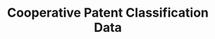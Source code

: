 ---
layout: default
bigquery: https://console.cloud.google.com/bigquery?p=patents-public-data&d=cpc&page=dataset
citation: '“Cooperative Patent Classification” by the EPO and USPTO, for public use. '
contributors: EPO, USPTO
cost: None
description: Cooperative Patent Classification Data contains the scheme and definitions
  of the Cooperative Patent Classification system for classifying patent documents.
  The CPC is the result of a partnership between the EPO and the USPTO in their joint
  effort to develop a common, internationally compatible classification system for
  technical documents, in particular patent publications, which will be used by both
  offices in the patent granting process
documentation: https://www.cooperativepatentclassification.org/cpcSchemeAndDefinitions
last_edit: Mon, 04 Apr 2022 19:07:06 GMT
location: https://www.cooperativepatentclassification.org/index
maintained_by: USPTO, EPO
schema_fields: '[''glossary'', ''notAllocatable'', ''applicationReferences'', ''children'',
  ''residualReferences'', ''definition'', ''breakdown_code'', ''sizeCache'', ''symbol'',
  ''additional_only'', ''date_revised'', ''not_allocatable'', ''childGroups'', ''ipc_concordant'',
  ''synonyms'', ''child_groups'', ''informativeReferences'', ''limitingReferences'',
  ''title_part'', ''application_references'', ''limiting_references'', ''title_full'',
  ''ipcConcordant'', ''dateRevised'', ''parents'', ''titleFull'', ''level'', ''residual_references'',
  ''titlePart'', ''informative_references'', ''breakdownCode'', ''status'']'
shortname: cooperative_patent_classification
tags:
- patents
- science
title: Cooperative Patent Classification Data
uuid: 984374a7-16e9-4b35-9445-458daceb01bf
---